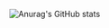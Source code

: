 ![Anurag's GitHub stats](https://github-readme-stats.vercel.app/api?username=gycks-2&show_icons=true&theme=dark)
